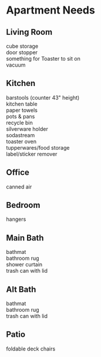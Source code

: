 # Apartment Needs

## Living Room

cube storage  
door stopper  
something for Toaster to sit on  
vacuum

## Kitchen

barstools (counter 43" height)  
kitchen table  
paper towels  
pots & pans  
recycle bin  
silverware holder  
sodastream  
toaster oven  
tupperwares/food storage  
label/sticker remover  

## Office

canned air

## Bedroom

hangers

## Main Bath

bathmat  
bathroom rug  
shower curtain  
trash can with lid

## Alt Bath

bathmat  
bathroom rug  
trash can with lid

## Patio

foldable deck chairs
